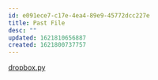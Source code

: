 ```yaml
---
id: e091ece7-c17e-4ea4-89e9-45772dcc227e
title: Past File
desc: ""
updated: 1621810656887
created: 1621800737757
---
```


[dropbox.py](/assets/dropbox.py)
